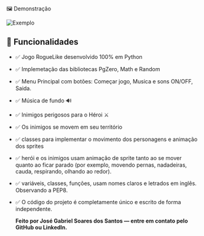 🖼️ Demonstração

![Exemplo](./screenshot.png)

## 🚀 Funcionalidades

- ✅ Jogo RogueLike desenvolvido 100% em Python
- ✅ Implemetação das bibliotecas PgZero, Math e Random
- ✅ Menu Principal com botões: Começar jogo, Musica e sons ON/OFF, Saida.
- ✅ Música de fundo 🔊
- ✅ Inimigos perigosos para o Héroi ⚔️
- ✅ Os inimigos se movem em seu território
- ✅ classes para implementar o movimento dos personagens e animação dos 
     sprites
- ✅ herói e os inimigos usam animação de sprite tanto ao se mover 
     quanto ao ficar parado (por exemplo, movendo pernas, nadadeiras, cauda, ​​ 
     respirando, olhando ao redor).
- ✅ variáveis, classes, funções, usam nomes claros e letrados em 
     inglês. Observando a PEP8.
- ✅ O código do projeto é completamente único e escrito de forma 
     independente.

  **Feito por José Gabriel Soares dos Santos — entre em contato pelo GitHub ou LinkedIn.**
